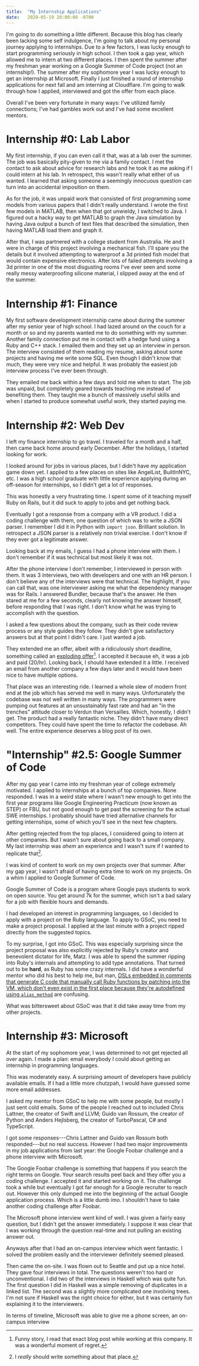 ```yaml
---
title:  "My Internship Applications"
date:   2020-05-19 20:00:00 -0700
---
```


I'm going to do something a little different. Because this blog has
clearly been lacking some self indulgence, I'm going to talk about my
personal journey applying to internships. Due to a few factors, I was
lucky enough to start programming seriously in high school. I then
took a gap year, which allowed me to intern at two different places. I
then spent the summer after my freshman year working on a Google
Summer of Code project (not an internship!). The summer after my
sophomore year I was lucky enough to get an internship at
Microsoft. Finally I just finished a round of internship applications
for next fall and am interning at Cloudflare. I'm going to walk
through how I applied, interviewed and got the offer from each
place.

Overall I've been very fortunate in many ways: I've utilized family
connections; I've had gambles work out and I've had some excellent
mentors.

# Internship #0: Lab Labor

My first internship, if you can even call it that, was at a lab over
the summer. The job was basically pity-given to me via a family
contact. I met the contact to ask about advice for research labs and
he took it as me asking if I could intern at his lab. In retrospect,
this wasn't really what either of us wanted. I learned that asking
someone a seemingly innocuous question can turn into an accidental
imposition on them.

As for the job, it was unpaid work that consisted of first programming
some models from various papers that I didn't really understand. I
wrote the first few models in MATLAB, then when that got unwieldy, I
switched to Java. I figured out a hacky way to get MATLAB to graph the
Java simulation by having Java output a bunch of text files that
described the simulation, then having MATLAB load them and graph it.

After that, I was partnered with a college student from Australia. He
and I were in charge of this project involving a mechanical fish. I'll
spare you the details but it involved attempting to waterproof a 3d
printed fish model that would contain expensive electronics. After
lots of failed attempts involving a 3d printer in one of the most
disgusting rooms I've ever seen and some really messy waterproofing
silicone material, I slipped away at the end of the summer.

# Internship #1: Finance

My first software development internship came about during the summer
after my senior year of high school. I had lazed around on the couch
for a month or so and my parents wanted me to do something with my
summer. Another family connection put me in contact with a hedge fund
using a Ruby and C++ stack. I emailed them and they set up an
interview in person. The interview consisted of them reading my
resume, asking about some projects and having me write some SQL. Even
though I didn't know that much, they were very nice and helpful. It
was probably the easiest job interview process I've ever been through.

They emailed me back within a few days and told me when to start. The
job was unpaid, but completely geared towards teaching me instead of
benefiting them. They taught me a bunch of massively useful skills and
when I started to produce somewhat useful work, they started paying
me.

# Internship #2: Web Dev

I left my finance internship to go travel. I traveled for a month and
a half, then came back home around early December. After the holidays,
I started looking for work.

I looked around for jobs in various places, but I didn't have my
application game down yet. I applied to a few places on sites like
AngelList, BuiltInNYC, etc. I was a high school graduate with little
experience applying during an off-season for internships, so I didn't
get a lot of responses.

This was honestly a very frustrating time. I spent some of it teaching
myself Ruby on Rails, but it did suck to apply to jobs and get nothing
back.

Eventually I got a response from a company with a VR product. I did a
coding challenge with them, one question of which was to write a JSON
parser. I remember I did it in Python with `import json`. Brilliant
solution. In retrospect a JSON parser is a relatively non trivial
exercise. I don't know if they ever got a legitimate answer.

Looking back at my emails, I guess I had a phone interview with
them. I don't remember if it was technical but most likely it was not.

After the phone interview I don't remember, I interviewed in person
with them. It was 3 interviews, two with developers and one with an HR
person. I don't believe any of the interviews were that technical. The
highlight, if you can call that, was one interviewer asking me what
the dependency manager was for Rails. I answered Bundler, because
that's the answer. He then stared at me for a few seconds, clearly not
knowing the answer himself, before responding that I was right. I
don't know what he was trying to accomplish with the question.

I asked a few questions about the company, such as their code review
process or any style guides they follow. They didn't give satisfactory
answers but at that point I didn't care. I just wanted a job.

They extended me an offer, albeit with a ridiculously short deadline,
something called an [exploding
offer](https://www.joelonsoftware.com/2008/11/26/exploding-offer-season/)[^1]. I
accepted it because eh, it was a job and paid (20/hr). Looking back, I
should have extended it a little. I received an email from another
company a few days later and it would have been
nice to have multiple options.

[^1]: Funny story, I read that exact blog post while working at this
    company. It was a wonderful moment of regret.

That place was an interesting ride. I learned a whole slew of modern
front end at the job which has served me well in many
ways. Unfortunately the codebase was not well written in many
ways. The programmers were pumping out features at an unsustainably
fast rate and had an "in the trenches" attitude closer to Verdun than
Versailles. Which, honestly, I didn't get. The product had a really
fantastic niche. They didn't have many direct competitors. They could
have spent the time to refactor the codebase. Ah well. The entire
experience deserves a blog post of its own.

# "Internship" #2.5: Google Summer of Code

After my gap year I came into my freshman year of college extremely
motivated. I applied to internships at a bunch of top companies. None
responded. I was in a weird state where I wasn't new enough to get
into the first year programs like Google Engineering Practicum (now
known as STEP) or FBU, but not good enough to get past the screening
for the actual SWE internships. I probably should have tried
alternative channels for getting internships, some of which you'll see
in the next few chapters.

After getting rejected from the top places, I considered going to
intern at other companies. But I wasn't sure about going back to a
small company. My last internship was *ahem* an experience and I
wasn't sure if I wanted to replicate that[^2].

[^2]: I *really* should write something about that place.

I was kind of content to work on my own projects over that
summer. After my gap year, I wasn't afraid of having extra time to
work on my projects. On a whim I applied to Google Summer of
Code.

Google Summer of Code is a program where Google pays students to work
on open source. You get around 7k for the summer, which isn't a bad
salary for a job with flexible hours and demands.

I had developed an interest in programming languages, so I decided to
apply with a project on the Ruby language. To apply to GSoC, you need
to make a project proposal. I applied at the last minute with a
project ripped directly from the suggested topics.

To my surprise, I got into GSoC. This was especially surprising since
the project proposal was also explicitly rejected by Ruby's creator
and benevolent dictator for life, Matz. I was able to spend the summer
ripping into Ruby's internals and attempting to add type
annotations. That turned out to be **hard**, as Ruby has some crazy
internals. I did have a wonderful mentor who did his best to help me,
but man, [DSLs embedded in comments that generate C code that manually
call Ruby functions by patching into the VM, which don't even exist in
the first place because they're autodefined using
`alias_method`](https://horriblyunderqualified.com/posts/wtf-ruby-pt-1/)
are confusing.

What was bittersweet about GSoC was that it did take away time from my
other projects.

# Internship #3: Microsoft

At the start of my sophomore year, I was determined to not get
rejected all over again. I made a plan: email everybody I could about
getting an internship in programming languages.

This was moderately easy. A surprising amount of developers have
publicly available emails. If I had a little more chutzpah, I would
have guessed some more email addresses.

I asked my mentor from GSoC to help me with some people, but mostly I
just sent cold emails. Some of the people I reached out to included
Chris Lattner, the creator of Swift and LLVM; Guido van Rossum, the
creator of Python and Anders Hejlsberg, the creator of TurboPascal, C#
and TypeScript.

I got some responses---Chris Lattner and Guido van Rossum both
responded---but no real success. However I had two major improvements
in my job applications from last year: the Google Foobar challenge and
a phone interview with Microsoft.

The Google Foobar challenge is something that happens if you search
the right terms on Google. Your search results peel back and they
offer you a coding challenge. I accepted it and started working on
it. The challenge took a while but eventually I got far enough for a
Google recruiter to reach out. However this only dumped me into the
beginning of the actual Google application process. Which is a little
dumb imo. I shouldn't have to take another coding challenge after
Foobar.

The Microsoft phone interview went kind of well. I was given a fairly
easy question, but I didn't get the answer immediately. I suppose it
was clear that I was working through the question real-time and not
pulling an existing answer out.

Anyways after that I had an on-campus interview which went
fantastic. I solved the problem easily and the interviewer definitely
seemed pleased.

Then came the on-site. I was flown out to Seattle and put up a nice
hotel. They gave four interviews in total. The questions weren't too
hard or unconventional. I did two of the interviews in Haskell which
was quite fun. The first question I did in Haskell was a simple
removing of duplicates in a linked list. The second was a slightly
more complicated one involving trees. I'm not sure if Haskell was the
right choice for either, but it was certainly fun explaining it to the
interviewers.

In terms of timeline, Microsoft was able to give me a phone screen, an
on-campus interview
